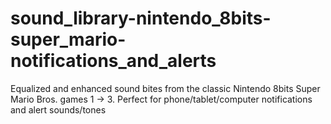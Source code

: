 # sound_library-nintendo_8bits-super_mario-notifications_and_alerts
 Equalized and enhanced sound bites from the classic Nintendo 8bits Super Mario Bros. games 1 -> 3. Perfect for phone/tablet/computer notifications and alert sounds/tones
